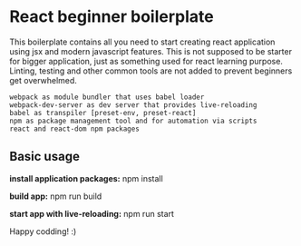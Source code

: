 # React beginner boilerplate

This boilerplate contains all you need to start creating react application using jsx and modern javascript features.
This is not supposed to be starter for bigger application, just as something used for react learning purpose.
Linting, testing and other common tools are not added to prevent beginners get overwhelmed.

```
webpack as module bundler that uses babel loader
webpack-dev-server as dev server that provides live-reloading
babel as transpiler [preset-env, preset-react]
npm as package management tool and for automation via scripts
react and react-dom npm packages
```

## Basic usage
**install application packages:** npm install

**build app:** npm run build

**start app with live-reloading:** npm run start

Happy codding! :)
